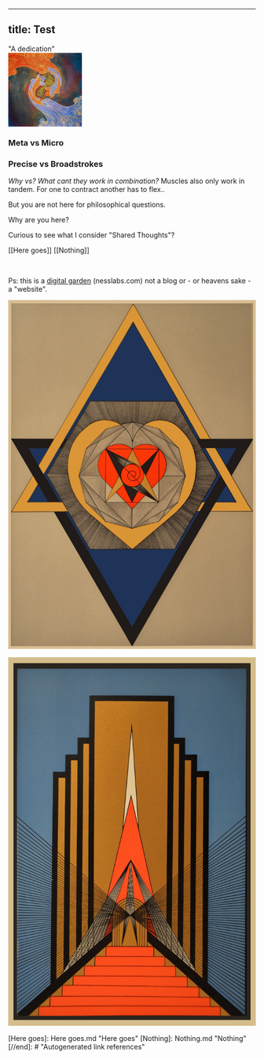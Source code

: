 ___
title: Test
---
"A dedication"
<br>
<img src="attachments/SSF.jpg" width=150 align="center">
<br>

### Meta vs Micro
### Precise vs Broadstrokes

_Why vs? What cant they work in combination?_
Muscles also only work in tandem. For one to contract another has to flex..

But you are not here for philosophical questions.

Why are you here?

Curious to see what I consider "Shared Thoughts"?

[[Here goes]]
[[Nothing]]

<br>

Ps: this is a [digital garden](https://nesslabs.com/digital-garden-set-up) (nesslabs.com) not a blog or - or heavens sake - a "website".

![](attachments/2021-03-02-22-24-14.png)

![](attachments/151941726_10159394021590337_6449182029974625423_o.jpg)


[//begin]: # "Autogenerated link references for markdown compatibility"
[Here goes]: Here goes.md "Here goes"
[Nothing]: Nothing.md "Nothing"
[//end]: # "Autogenerated link references"